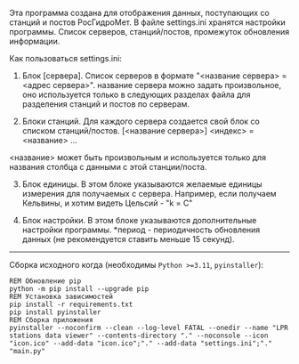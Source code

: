 Эта программа создана для отображения данных, поступающих со станций и постов РосГидроМет.
В файле settings.ini хранятся настройки программы.
Список серверов, станций/постов, промежуток обновления информации.

Как пользоваться settings.ini:
1. Блок [сервера].
Список серверов в формате "<название сервера> = <адрес сервера>".
название сервера можно задать произвольное, оно используется только в следующих разделах файла для разделения станций и постов по серверам.

2. Блоки станций.
Для каждого сервера создается свой блок со списком станций/постов.
[<название сервера>]
<индекс> = <название>
...

<название> может быть произвольным и используется только для названия столбца с данными с этой станции/поста.

3. Блок единицы.
В этом блоке указываются желаемые единицы измерения для получаемых с сервера.
Например, если получаем Кельвины, и хотим видеть Цельсий - "k = C"

4. Блок настройки.
В этом блоке указываются дополнительные настройки программы.
*период - периодичность обновления данных (не рекомендуется ставить меньше 15 секунд).

---
Сборка исходного когда (необходимы `Python >=3.11`, `pyinstaller`):
```
REM Обновление pip
python -m pip install --upgrade pip
REM Установка зависимостей
pip install -r requirements.txt
pip install pyinstaller
REM Сборка приложения
pyinstaller --noconfirm --clean --log-level FATAL --onedir --name "LPR stations data viewer" --contents-directory "." --noconsole --icon "icon.ico" --add-data "icon.ico";"." --add-data "settings.ini";"." "main.py"
```



